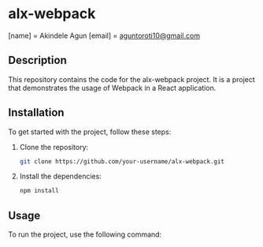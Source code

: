 # alx-webpack

[name] = Akindele Agun
[email] = aguntoroti10@gmail.com

## Description
This repository contains the code for the alx-webpack project. It is a project that demonstrates the usage of Webpack in a React application.

## Installation
To get started with the project, follow these steps:

1. Clone the repository:
    ```bash
    git clone https://github.com/your-username/alx-webpack.git
    ```

2. Install the dependencies:
    ```bash
    npm install
    ```

## Usage
To run the project, use the following command:
